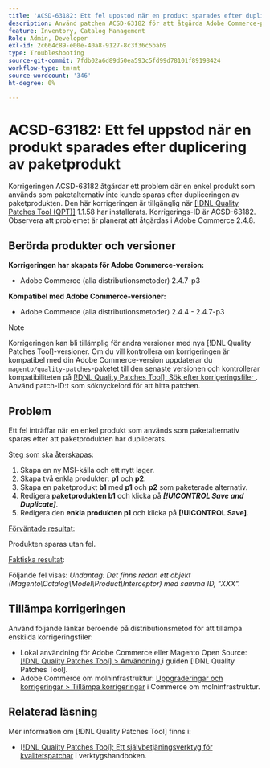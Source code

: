 ```yaml
---
title: 'ACSD-63182: Ett fel uppstod när en produkt sparades efter duplicering av paketprodukt'
description: Använd patchen ACSD-63182 för att åtgärda Adobe Commerce-problemet om ett fel inträffar när en produkt sparas efter att en paketprodukt har duplicerats med MSI aktiverat.
feature: Inventory, Catalog Management
Role: Admin, Developer
exl-id: 2c664c89-e00e-40a8-9127-8c3f36c5bab9
type: Troubleshooting
source-git-commit: 7fdb02a6d89d50ea593c5fd99d78101f89198424
workflow-type: tm+mt
source-wordcount: '346'
ht-degree: 0%

---
```


# ACSD-63182: Ett fel uppstod när en produkt sparades efter duplicering av paketprodukt

Korrigeringen ACSD-63182 åtgärdar ett problem där en enkel produkt som används som paketalternativ inte kunde sparas efter dupliceringen av paketprodukten. Den här korrigeringen är tillgänglig när [[!DNL Quality Patches Tool (QPT)]](/help/tools/quality-patches-tool/quality-patches-tool-to-self-serve-quality-patches.md) 1.1.58 har installerats. Korrigerings-ID är ACSD-63182. Observera att problemet är planerat att åtgärdas i Adobe Commerce 2.4.8.

## Berörda produkter och versioner

**Korrigeringen har skapats för Adobe Commerce-version:**

* Adobe Commerce (alla distributionsmetoder) 2.4.7-p3

**Kompatibel med Adobe Commerce-versioner:**

* Adobe Commerce (alla distributionsmetoder) 2.4.4 - 2.4.7-p3

>[!NOTE]
>
>Korrigeringen kan bli tillämplig för andra versioner med nya [!DNL Quality Patches Tool]-versioner. Om du vill kontrollera om korrigeringen är kompatibel med din Adobe Commerce-version uppdaterar du `magento/quality-patches`-paketet till den senaste versionen och kontrollerar kompatibiliteten på [[!DNL Quality Patches Tool]: Sök efter korrigeringsfiler ](https://experienceleague.adobe.com/tools/commerce-quality-patches/index.html). Använd patch-ID:t som söknyckelord för att hitta patchen.

## Problem

Ett fel inträffar när en enkel produkt som används som paketalternativ sparas efter att paketprodukten har duplicerats.

<u>Steg som ska återskapas</u>:

1. Skapa en ny MSI-källa och ett nytt lager.
1. Skapa två enkla produkter: **p1** och **p2**.
1. Skapa en paketprodukt **b1** med **p1** och **p2** som paketerade alternativ.
1. Redigera **paketprodukten b1** och klicka på ***[!UICONTROL Save and Duplicate]***.
1. Redigera den **enkla produkten p1** och klicka på **[!UICONTROL Save]**.

<u>Förväntade resultat</u>:

Produkten sparas utan fel.

<u>Faktiska resultat</u>:

Följande fel visas:
*Undantag: Det finns redan ett objekt (Magento\Catalog\Model\Product\Interceptor) med samma ID, &quot;XXX&quot;.*

## Tillämpa korrigeringen

Använd följande länkar beroende på distributionsmetod för att tillämpa enskilda korrigeringsfiler:

* Lokal användning för Adobe Commerce eller Magento Open Source: [[!DNL Quality Patches Tool] > Användning ](/help/tools/quality-patches-tool/usage.md) i guiden [!DNL Quality Patches Tool].
* Adobe Commerce om molninfrastruktur: [Uppgraderingar och korrigeringar > Tillämpa korrigeringar](https://experienceleague.adobe.com/docs/commerce-cloud-service/user-guide/develop/upgrade/apply-patches.html) i Commerce om molninfrastruktur.

## Relaterad läsning

Mer information om [!DNL Quality Patches Tool] finns i:

* [[!DNL Quality Patches Tool]: Ett självbetjäningsverktyg för kvalitetspatchar](/help/tools/quality-patches-tool/quality-patches-tool-to-self-serve-quality-patches.md) i verktygshandboken.
